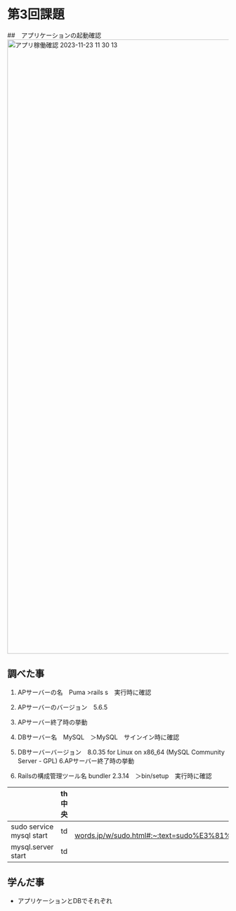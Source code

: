 #  第3回課題

##　アプリケーションの起動確認
<img width="1396" alt="アプリ稼働確認 2023-11-23 11 30 13" src="https://github.com/hachi8888888/lecture03/assets/148927545/df1f831b-30ab-4d0a-b131-4ad8d857fc25">

## 調べた事
1. APサーバーの名　Puma >rails s　実行時に確認
2. APサーバーのバージョン　5.6.5　
3. APサーバー終了時の挙動　

4. DBサーバー名　MySQL　＞MySQL　サインイン時に確認
5. DBサーバーバージョン　8.0.35 for Linux on x86_64 (MySQL Community Server - GPL)
6.APサーバー終了時の挙動

7. Railsの構成管理ツール名 bundler 2.3.14　＞bin/setup　実行時に確認


|  | th中央 | 参考URL |
| :-- | :-: | --: |
| sudo service mysql start | td | https://e-words.jp/w/sudo.html#:~:text=sudo%E3%81%A8%E3%81%AF%E3%80%81%E4%B8%BB%E3%81%AB,%E5%A0%B4%E5%90%88%E3%81%AB%E5%88%A9%E7%94%A8%E3%81%95%E3%82%8C%E3%82%8B%E3%80%82 |
| mysql.server start | td | td |

## 学んだ事
- アプリケーションとDBでそれぞれ
